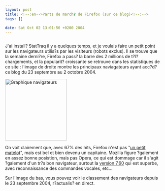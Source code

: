```yaml
--- 
layout: post
title: <!--:en-->Parts de march? de Firefox (sur ce blog)<!--:-->
tags: []

date: Sat Oct 02 13:01:50 +0200 2004
---
```

<a href="http://jfoucher.info/wp-content/ua_graph.png" title=""><img src="http://jfoucher.info/wp-content/thumb-ua_graph.png" alt="" /></a>

J'ai install? StatTraq il y a quelques temps, et je voulais faire un petit point sur les navigateurs utilis?s par les visiteurs (robots exclus). Il se trouve que la semaine derni?re, Firefox a pass? la barre des 2 millions de t?l?chargements, et la popularit? croissante se retrouve dans les statistiques de ce site : l'image de droite montre les principaux naviagateurs ayant acc?d?   ce blog du 23 septembre au 2 octobre 2004. 

<a href="http://jfoucher.info/wp-stattraq/reporter/ua_graph_condensed.php" title="Graphique navigateurs"><img src="http://jfoucher.info/wp-stattraq/reporter/ua_graph_condensed.php" alt="Graphique navigateurs" width="200" /></a>

On voit clairement que, avec 67% des hits, Firefox n'est pas "<a href="http://www.01net.com/article/251136.html">un petit matelot</a>", mais est bel et bien devenu un capitaine. Mozilla figure ?galement en assez bonne posistion, mais pas Opera, ce qui est dommage car il s'agit ?galement d'un tr?s bon navigateur, surtout la <a href="http://snapshot.opera.com/windows/w760p1.html">version 7.60</a> qui est superbe, avec reconnaissance des commandes vocales, etc...

Sur l'image du bas, vous pouvez voir le classement des navigateurs depuis le 23 septembre 2004, r?actualis? en direct.
